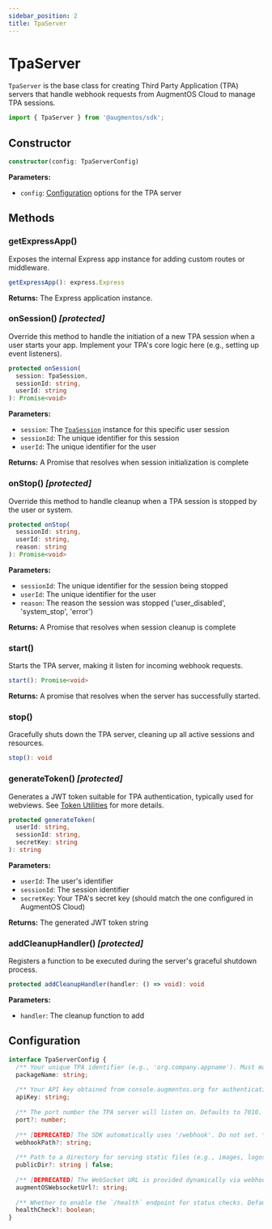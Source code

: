 ```yaml
---
sidebar_position: 2
title: TpaServer
---
```


# TpaServer

`TpaServer` is the base class for creating Third Party Application (TPA) servers that handle webhook requests from AugmentOS Cloud to manage TPA sessions.

```typescript
import { TpaServer } from '@augmentos/sdk';
```

## Constructor

```typescript
constructor(config: TpaServerConfig)
```

**Parameters:**
- `config`: [Configuration](#configuration) options for the TPA server

## Methods

### getExpressApp()

Exposes the internal Express app instance for adding custom routes or middleware.

```typescript
getExpressApp(): express.Express
```

**Returns:** The Express application instance.

### onSession() _[protected]_

Override this method to handle the initiation of a new TPA session when a user starts your app. Implement your TPA's core logic here (e.g., setting up event listeners).

```typescript
protected onSession(
  session: TpaSession, 
  sessionId: string, 
  userId: string
): Promise<void>
```

**Parameters:**
- `session`: The [`TpaSession`](/reference/tpa-session) instance for this specific user session
- `sessionId`: The unique identifier for this session
- `userId`: The unique identifier for the user

**Returns:** A Promise that resolves when session initialization is complete

### onStop() _[protected]_

Override this method to handle cleanup when a TPA session is stopped by the user or system.

```typescript
protected onStop(
  sessionId: string, 
  userId: string, 
  reason: string
): Promise<void>
```

**Parameters:**
- `sessionId`: The unique identifier for the session being stopped
- `userId`: The unique identifier for the user
- `reason`: The reason the session was stopped ('user_disabled', 'system_stop', 'error')

**Returns:** A Promise that resolves when session cleanup is complete

### start()

Starts the TPA server, making it listen for incoming webhook requests.

```typescript
start(): Promise<void>
```

**Returns:** A promise that resolves when the server has successfully started.

### stop()

Gracefully shuts down the TPA server, cleaning up all active sessions and resources.

```typescript
stop(): void
```

### generateToken() _[protected]_

Generates a JWT token suitable for TPA authentication, typically used for webviews. See [Token Utilities](/reference/token-utils) for more details.

```typescript
protected generateToken(
  userId: string, 
  sessionId: string, 
  secretKey: string
): string
```

**Parameters:**
- `userId`: The user's identifier
- `sessionId`: The session identifier
- `secretKey`: Your TPA's secret key (should match the one configured in AugmentOS Cloud)

**Returns:** The generated JWT token string

### addCleanupHandler() _[protected]_

Registers a function to be executed during the server's graceful shutdown process.

```typescript
protected addCleanupHandler(handler: () => void): void
```

**Parameters:**
- `handler`: The cleanup function to add

## Configuration

```typescript
interface TpaServerConfig {
  /** Your unique TPA identifier (e.g., 'org.company.appname'). Must match console.augmentos.org. */
  packageName: string;
  
  /** Your API key obtained from console.augmentos.org for authentication. */
  apiKey: string;
  
  /** The port number the TPA server will listen on. Defaults to 7010. */
  port?: number;
  
  /** [DEPRECATED] The SDK automatically uses '/webhook'. Do not set. */
  webhookPath?: string;
  
  /** Path to a directory for serving static files (e.g., images, logos). Set to `false` to disable. Defaults to `false`. */
  publicDir?: string | false;
  
  /** [DEPRECATED] The WebSocket URL is provided dynamically via webhooks. Do not set. */
  augmentOSWebsocketUrl?: string;
  
  /** Whether to enable the `/health` endpoint for status checks. Defaults to `true`. */
  healthCheck?: boolean;
}
```